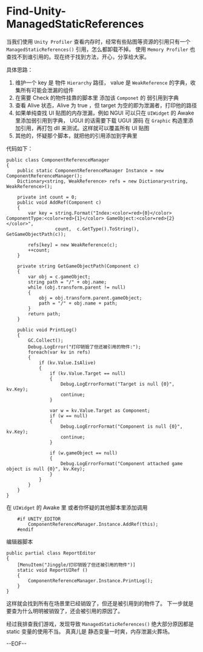# Find-Unity-ManagedStaticReferences

当我们使用 `Unity Profiler` 查看内存时，经常有些贴图等资源的引用只有一个 `ManagedStaticReferences()` 引用，怎么都卸载不掉。
使用 `Memory Profiler` 也查找不到谁引用的。现在终于找到方法，开心，分享给大家。

具体思路：

1. 维护一个 key 是 物件 `Hierarchy` 路径，  value 是 `WeakReference` 的字典，收集所有可能会泄漏的组件
2. 在需要 Check 的物件挂靠的脚本里 添加该 `Componet` 的 弱引用到字典
3. 查看 Alive 状态，Alive 为 true ，但 target 为空的即为泄漏者，打印他的路径
4. 如果单纯查找 UI 贴图的内存泄漏，例如 NGUI 可以只在 `UIWidget` 的 Awake 里添加弱引用到字典， 
   UGUI 的话需要下载 UGUI 源码 在 `Graphic` 构造里添加引用，再打包 dll 来测试。这样就可以覆盖所有 UI 贴图
5. 其他的，怀疑那个脚本，就把他的引用添加到字典里

代码如下：

```
public class ComponentReferenceManager
{
	public static ComponentReferenceManager Instance = new ComponentReferenceManager();
    Dictionary<string, WeakReference> refs = new Dictionary<string, WeakReference>();

	private int count = 0;
	public void AddRef(Component c)
	{
		var key = string.Format("Index:<color=red>{0}</color> ComponentType:<color=red>{1}</color> GameObject:<color=red>{2}</color>", 
				  count,  c.GetType().ToString(), GetGameObjectPath(c));

		refs[key] = new WeakReference(c);
		++count;
	}

	private string GetGameObjectPath(Component c)
    {
		var obj = c.gameObject;
        string path = "/" + obj.name;
        while (obj.transform.parent != null)
        {
            obj = obj.transform.parent.gameObject;
            path = "/" + obj.name + path;
        }
        return path;
    }
	
	public void PrintLog()
	{
		GC.Collect();
		Debug.LogError("打印销毁了但还被引用的物件:");
		foreach(var kv in refs)
		{
			if (kv.Value.IsAlive)
			{
				if (kv.Value.Target == null)
				{
					Debug.LogErrorFormat("Target is null {0}", kv.Key);
					continue;
				}

				var w = kv.Value.Target as Component;
				if (w == null)
				{
					Debug.LogErrorFormat("Component is null {0}", kv.Key);
					continue;
				}

				if (w.gameObject == null)
				{
					Debug.LogErrorFormat("Component attached game object is null {0}", kv.Key);
				}
			}
		}
	}
}

```

在 `UIWidget` 的 Awake 里 或者你怀疑的其他脚本里添加调用

```
	#if UNITY_EDITOR
		ComponentReferenceManager.Instance.AddRef(this);
	#endif
```

编辑器脚本          

```
public partial class ReportEditor
{
	[MenuItem("Jinggle/打印销毁了但还被引用的物件")]
	static void ReportUIRef () 
	{
		ComponentReferenceManager.Instance.PrintLog();
	}
}
```

这样就会找到所有在场景里已经销毁了，但还是被引用到的物件了。
下一步就是要查为什么明明被销毁了，还会被引用的原因了。

经过我排查我们游戏，发现导致 `ManagedStaticReferences()` 绝大部分原因都是 static 变量的使用不当。
真真儿是 静态变量一时爽，内存泄漏火葬场。

--EOF--						
